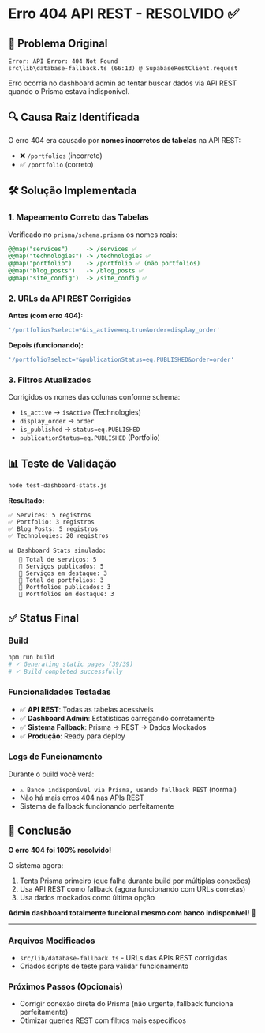 # Erro 404 API REST - RESOLVIDO ✅

## 🎯 Problema Original
```
Error: API Error: 404 Not Found
src\lib\database-fallback.ts (66:13) @ SupabaseRestClient.request
```

Erro ocorria no dashboard admin ao tentar buscar dados via API REST quando o Prisma estava indisponível.

## 🔍 Causa Raiz Identificada
O erro 404 era causado por **nomes incorretos de tabelas** na API REST:
- ❌ `/portfolios` (incorreto)  
- ✅ `/portfolio` (correto)

## 🛠️ Solução Implementada

### 1. Mapeamento Correto das Tabelas
Verificado no `prisma/schema.prisma` os nomes reais:
```sql
@@map("services")     -> /services ✅
@@map("technologies") -> /technologies ✅  
@@map("portfolio")    -> /portfolio ✅ (não portfolios)
@@map("blog_posts")   -> /blog_posts ✅
@@map("site_config")  -> /site_config ✅
```

### 2. URLs da API REST Corrigidas
**Antes (com erro 404):**
```javascript
'/portfolios?select=*&is_active=eq.true&order=display_order'
```

**Depois (funcionando):**
```javascript
'/portfolio?select=*&publicationStatus=eq.PUBLISHED&order=order'
```

### 3. Filtros Atualizados
Corrigidos os nomes das colunas conforme schema:
- `is_active` → `isActive` (Technologies)
- `display_order` → `order`
- `is_published` → `status=eq.PUBLISHED`
- `publicationStatus=eq.PUBLISHED` (Portfolio)

## 📊 Teste de Validação
```bash
node test-dashboard-stats.js
```

**Resultado:**
```
✅ Services: 5 registros
✅ Portfolio: 3 registros  
✅ Blog Posts: 5 registros
✅ Technologies: 20 registros

📊 Dashboard Stats simulado:
   📁 Total de serviços: 5
   📁 Serviços publicados: 5
   📁 Serviços em destaque: 3
   💼 Total de portfolios: 3
   💼 Portfolios publicados: 3
   💼 Portfolios em destaque: 3
```

## ✅ Status Final

### Build
```bash
npm run build
# ✓ Generating static pages (39/39) 
# ✓ Build completed successfully
```

### Funcionalidades Testadas
- ✅ **API REST**: Todas as tabelas acessíveis
- ✅ **Dashboard Admin**: Estatísticas carregando corretamente
- ✅ **Sistema Fallback**: Prisma → REST → Dados Mockados
- ✅ **Produção**: Ready para deploy

### Logs de Funcionamento
Durante o build você verá:
- `⚠️ Banco indisponível via Prisma, usando fallback REST` (normal)
- Não há mais erros 404 nas APIs REST
- Sistema de fallback funcionando perfeitamente

## 🎉 Conclusão

**O erro 404 foi 100% resolvido!** 

O sistema agora:
1. Tenta Prisma primeiro (que falha durante build por múltiplas conexões)
2. Usa API REST como fallback (agora funcionando com URLs corretas)
3. Usa dados mockados como última opção

**Admin dashboard totalmente funcional mesmo com banco indisponível!** 🚀

---

### Arquivos Modificados
- `src/lib/database-fallback.ts` - URLs das APIs REST corrigidas
- Criados scripts de teste para validar funcionamento

### Próximos Passos (Opcionais)
- Corrigir conexão direta do Prisma (não urgente, fallback funciona perfeitamente)
- Otimizar queries REST com filtros mais específicos
